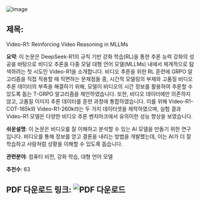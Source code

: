![Image](https://cdn-thumbnails.huggingface.co/social-thumbnails/papers/2503.21776.png)
## 제목: 
Video-R1: Reinforcing Video Reasoning in MLLMs

**요약**: 
이 논문은 DeepSeek-R1의 규칙 기반 강화 학습(RL)을 통한 추론 능력 강화의 성공을 바탕으로 비디오 추론을 다중 모달 대형 언어 모델(MLLMs) 내에서 체계적으로 탐색하려는 첫 시도인 Video-R1을 소개합니다. 비디오 추론을 위한 RL 훈련에 GRPO 알고리즘을 직접 적용할 때 직면하는 문제점들 중, 시간적 모델링의 부재와 고품질 비디오 추론 데이터의 부족을 해결하기 위해, 모델이 비디오의 시간 정보를 활용하여 추론할 수 있도록 돕는 T-GRPO 알고리즘을 제안하였습니다. 또한, 비디오 데이터에만 의존하지 않고, 고품질 이미지 추론 데이터를 훈련 과정에 통합하였습니다. 이를 위해 Video-R1-COT-165k와 Video-R1-260k라는 두 가지 데이터셋을 제작하였으며, 실험 결과 Video-R1 모델은 다양한 비디오 추론 벤치마크에서 유의미한 성능 향상을 보였습니다.

**쉬운설명**: 
이 논문은 비디오를 잘 이해하고 분석할 수 있는 AI 모델을 만들기 위한 연구입니다. 비디오를 통해 정보를 얻고 결론을 내리는 방법을 개발했는데, 이는 AI가 더 잘 학습하고 사람처럼 상황을 이해할 수 있도록 돕습니다.

**관련분야**: 
컴퓨터 비전, 강화 학습, 대형 언어 모델

**추천수**: 63

**PDF 다운로드 링크**: ![PDF 다운로드](https://arxiv.org/pdf/2503.21776)
---